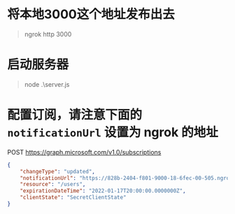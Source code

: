 
# 将本地3000这个地址发布出去

> ngrok http 3000

# 启动服务器
> node .\server.js

# 配置订阅，请注意下面的 `notificationUrl` 设置为 ngrok 的地址
POST https://graph.microsoft.com/v1.0/subscriptions

```json
{
    "changeType": "updated",
    "notificationUrl": "https://828b-2404-f801-9000-18-6fec-00-505.ngrok.io",
    "resource": "/users",
    "expirationDateTime": "2022-01-17T20:00:00.0000000Z",
    "clientState": "SecretClientState"
}
```
